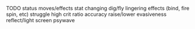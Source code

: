 TODO
status moves/effects
stat changing
dig/fly
lingering effects (bind, fire spin, etc)
struggle
high crit ratio
accuracy raise/lower
evasiveness
reflect/light screen
psywave